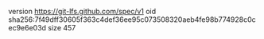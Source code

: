 version https://git-lfs.github.com/spec/v1
oid sha256:7f49dff30605f363c4def36ee95c073508320aeb4fe98b774928c0cec9e6e03d
size 457
